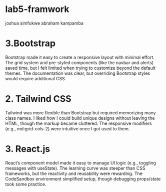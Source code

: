 # lab5-framwork
joshua simfukwe 
abraham kampamba

# 3.Bootstrap

Bootstrap made it easy to create a responsive layout with minimal effort. The grid system and pre-styled components (like the navbar and alerts) saved time, but I felt limited when trying to customize beyond the default themes. The documentation was clear, but overriding Bootstrap styles would require additional CSS.

# 2. Tailwind CSS

Tailwind was more flexible than Bootstrap but required memorizing many class names. I liked how I could build unique designs without leaving the HTML, though the markup became cluttered. The responsive modifiers (e.g., md:grid-cols-2) were intuitive once I got used to them.

# 3. React.js

React’s component model made it easy to manage UI logic (e.g., toggling messages with useState). The learning curve was steeper than CSS frameworks, but the reactivity and reusability were rewarding. The CodeSandbox environment simplified setup, though debugging props/state took some practice.
